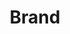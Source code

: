 ---
layout: component.njk
tags: 
    - mobile_components_fr
key: brand-mobile_fr
title: Brand
parent: basics-mobile_fr
image: mobile/overview/brand.webp
keywords: logo, brand, signet, pleitegeier
order: 10
availablelanguages: 
    - de
    - en
---